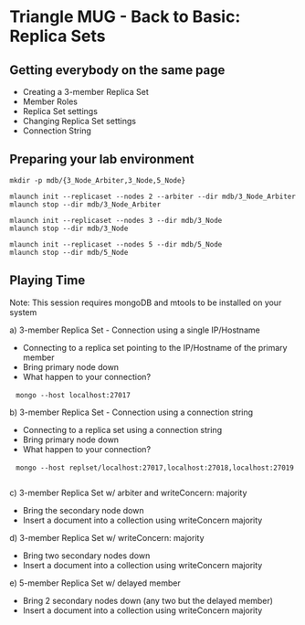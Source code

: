 # Triangle MUG - Back to Basic: Replica Sets

## Getting everybody on the same page
* Creating a 3-member Replica Set
* Member Roles
* Replica Set settings
* Changing Replica Set settings
* Connection String

## Preparing your lab environment
```
mkdir -p mdb/{3_Node_Arbiter,3_Node,5_Node}

mlaunch init --replicaset --nodes 2 --arbiter --dir mdb/3_Node_Arbiter
mlaunch stop --dir mdb/3_Node_Arbiter

mlaunch init --replicaset --nodes 3 --dir mdb/3_Node
mlaunch stop --dir mdb/3_Node

mlaunch init --replicaset --nodes 5 --dir mdb/5_Node
mlaunch stop --dir mdb/5_Node
```

## Playing Time
Note: This session requires mongoDB and mtools to be installed on your system

a) 3-member Replica Set - Connection using a single IP/Hostname
  * Connecting to a replica set pointing to the IP/Hostname of the primary member
  * Bring primary node down
  * What happen to your connection?
  
  ```
  mongo --host localhost:27017
  ```

b) 3-member Replica Set - Connection using a connection string
  * Connecting to a replica set using a connection string
  * Bring primary node down
  * What happen to your connection?
  
  ```
  mongo --host replset/localhost:27017,localhost:27018,localhost:27019
  ```
  
c) 3-member Replica Set w/ arbiter and writeConcern: majority
  * Bring the secondary node down
  * Insert a document into a collection using writeConcern majority
  
d) 3-member Replica Set w/ writeConcern: majority
  * Bring two secondary nodes down
  * Insert a document into a collection using writeConcern majority

e) 5-member Replica Set w/ delayed member
  * Bring 2 secondary nodes down (any two but the delayed member)
  * Insert a document into a collection using writeConcern majority
